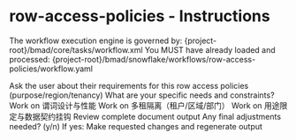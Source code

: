 # row-access-policies - Instructions

<critical>The workflow execution engine is governed by: {project-root}/bmad/core/tasks/workflow.xml</critical>
<critical>You MUST have already loaded and processed: {project-root}/bmad/snowflake/workflows/row-access-policies/workflow.yaml</critical>

<workflow>

<step n="1" goal="Understand Requirements">
<action>Ask the user about their requirements for this row access policies (purpose/region/tenancy)</action>
<ask>What are your specific needs and constraints?</ask>
</step>

<step n="2" goal="谓词设计与性能">
<action>Work on 谓词设计与性能</action>
<template-output section="predicates"/>
</step>

<step n="3" goal="多租隔离（租户/区域/部门）">
<action>Work on 多租隔离（租户/区域/部门）</action>
<template-output section="tenancy"/>
</step>

<step n="4" goal="用途限定与数据契约挂钩">
<action>Work on 用途限定与数据契约挂钩</action>
<template-output section="purpose"/>
</step>

<step n="5" goal="Review and Finalize">
<action>Review complete document output</action>
<ask>Any final adjustments needed? (y/n)</ask>
<check>If yes:</check>
  <action>Make requested changes and regenerate output</action>
</step>

</workflow>
